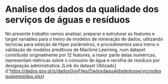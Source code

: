 # Analise dos dados da qualidade dos serviços de águas e resíduos

No presente trabalho vamos analisar, preparar e estruturar as features e target variables para o treino de modelos de mineração de dados, utilizando tecnicas para seleção de Hiper parâmetros, e procedimentos para treino e validação de modelos preditivos de Machine Learning, num dataset constituído originalmente por 12 features, a maior parte delas numéricas, representam métricas sobre o consumo de água e recolha de resíduos por designação administrativa.
[Link do dataset Utilizado](('https://dados.gov.pt/s/dadosGovFiles/Dadosdaqualidadedosservicosdeaguaseresiduo.xlsx)

